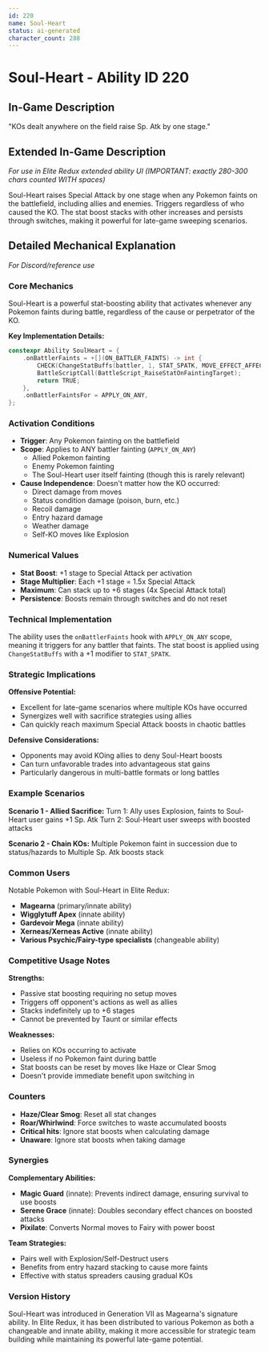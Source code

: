 ```yaml
---
id: 220
name: Soul-Heart
status: ai-generated
character_count: 288
---
```


# Soul-Heart - Ability ID 220

## In-Game Description
"KOs dealt anywhere on the field raise Sp. Atk by one stage."

## Extended In-Game Description
*For use in Elite Redux extended ability UI (IMPORTANT: exactly 280-300 chars counted WITH spaces)*

Soul-Heart raises Special Attack by one stage when any Pokemon faints on the battlefield, including allies and enemies. Triggers regardless of who caused the KO. The stat boost stacks with other increases and persists through switches, making it powerful for late-game sweeping scenarios.

## Detailed Mechanical Explanation
*For Discord/reference use*

### Core Mechanics
Soul-Heart is a powerful stat-boosting ability that activates whenever any Pokemon faints during battle, regardless of the cause or perpetrator of the KO.

**Key Implementation Details:**
```cpp
constexpr Ability SoulHeart = {
    .onBattlerFaints = +[](ON_BATTLER_FAINTS) -> int {
        CHECK(ChangeStatBuffs(battler, 1, STAT_SPATK, MOVE_EFFECT_AFFECTS_USER | STAT_BUFF_DONT_SET_BUFFERS, NULL))
        BattleScriptCall(BattleScript_RaiseStatOnFaintingTarget);
        return TRUE;
    },
    .onBattlerFaintsFor = APPLY_ON_ANY,
};
```

### Activation Conditions
- **Trigger**: Any Pokemon fainting on the battlefield
- **Scope**: Applies to ANY battler fainting (`APPLY_ON_ANY`)
  - Allied Pokemon fainting
  - Enemy Pokemon fainting
  - The Soul-Heart user itself fainting (though this is rarely relevant)
- **Cause Independence**: Doesn't matter how the KO occurred:
  - Direct damage from moves
  - Status condition damage (poison, burn, etc.)
  - Recoil damage
  - Entry hazard damage
  - Weather damage
  - Self-KO moves like Explosion

### Numerical Values
- **Stat Boost**: +1 stage to Special Attack per activation
- **Stage Multiplier**: Each +1 stage = 1.5x Special Attack
- **Maximum**: Can stack up to +6 stages (4x Special Attack total)
- **Persistence**: Boosts remain through switches and do not reset

### Technical Implementation
The ability uses the `onBattlerFaints` hook with `APPLY_ON_ANY` scope, meaning it triggers for any battler that faints. The stat boost is applied using `ChangeStatBuffs` with a +1 modifier to `STAT_SPATK`.

### Strategic Implications
**Offensive Potential:**
- Excellent for late-game scenarios where multiple KOs have occurred
- Synergizes well with sacrifice strategies using allies
- Can quickly reach maximum Special Attack boosts in chaotic battles

**Defensive Considerations:**
- Opponents may avoid KOing allies to deny Soul-Heart boosts
- Can turn unfavorable trades into advantageous stat gains
- Particularly dangerous in multi-battle formats or long battles

### Example Scenarios
**Scenario 1 - Allied Sacrifice:**
Turn 1: Ally uses Explosion, faints to Soul-Heart user gains +1 Sp. Atk
Turn 2: Soul-Heart user sweeps with boosted attacks

**Scenario 2 - Chain KOs:**
Multiple Pokemon faint in succession due to status/hazards to Multiple Sp. Atk boosts stack

### Common Users
Notable Pokemon with Soul-Heart in Elite Redux:
- **Magearna** (primary/innate ability)
- **Wigglytuff Apex** (innate ability)
- **Gardevoir Mega** (innate ability)  
- **Xerneas/Xerneas Active** (innate ability)
- **Various Psychic/Fairy-type specialists** (changeable ability)

### Competitive Usage Notes
**Strengths:**
- Passive stat boosting requiring no setup moves
- Triggers off opponent's actions as well as allies
- Stacks indefinitely up to +6 stages
- Cannot be prevented by Taunt or similar effects

**Weaknesses:**
- Relies on KOs occurring to activate
- Useless if no Pokemon faint during battle
- Stat boosts can be reset by moves like Haze or Clear Smog
- Doesn't provide immediate benefit upon switching in

### Counters
- **Haze/Clear Smog**: Reset all stat changes
- **Roar/Whirlwind**: Force switches to waste accumulated boosts
- **Critical hits**: Ignore stat boosts when calculating damage
- **Unaware**: Ignore stat boosts when taking damage

### Synergies
**Complementary Abilities:**
- **Magic Guard** (innate): Prevents indirect damage, ensuring survival to use boosts
- **Serene Grace** (innate): Doubles secondary effect chances on boosted attacks
- **Pixilate**: Converts Normal moves to Fairy with power boost

**Team Strategies:**
- Pairs well with Explosion/Self-Destruct users
- Benefits from entry hazard stacking to cause more faints
- Effective with status spreaders causing gradual KOs

### Version History
Soul-Heart was introduced in Generation VII as Magearna's signature ability. In Elite Redux, it has been distributed to various Pokemon as both a changeable and innate ability, making it more accessible for strategic team building while maintaining its powerful late-game potential.